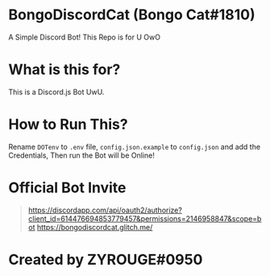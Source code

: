 # BongoDiscordCat (Bongo Cat#1810)
A Simple Discord Bot! This Repo is for U OwO

# What is this for?
This is a Discord.js Bot UwU.

# How to Run This?
Rename `DOTenv` to `.env` file, `config.json.example` to `config.json` and add the Credentials,
Then run the Bot will be Online!

# Official Bot Invite
 > https://discordapp.com/api/oauth2/authorize?client_id=614476694853779457&permissions=2146958847&scope=bot
 > https://bongodiscordcat.glitch.me/
 
 # Created by **ZYROUGE#0950**
